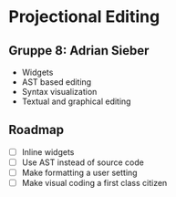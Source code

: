 # Projectional Editing

## Gruppe 8: Adrian Sieber

- Widgets
- AST based editing
- Syntax visualization
- Textual and graphical editing


## Roadmap

- [ ] Inline widgets
- [ ] Use AST instead of source code
- [ ] Make formatting a user setting
- [ ] Make visual coding a first class citizen
